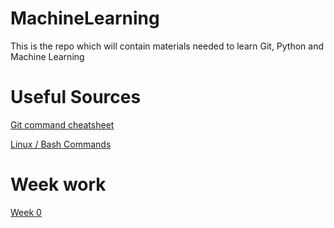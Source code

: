 # MachineLearning
This is the repo which will contain materials needed to learn Git, Python and Machine Learning 

# Useful Sources 
[Git command cheatsheet](https://education.github.com/git-cheat-sheet-education.pdf)

[Linux / Bash Commands](Week-0/linuxCommands.md)

# Week work 

[Week 0](Week-0)
